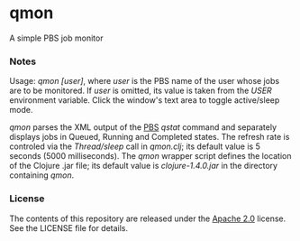 qmon
====

A simple PBS job monitor

### Notes

Usage: _qmon [user]_, where _user_ is the PBS name of the user whose jobs are to be monitored. If _user_ is omitted, its value is taken from the _USER_ environment variable. Click the window's text area to toggle active/sleep mode.

_qmon_ parses the XML output of the [PBS](http://en.wikipedia.org/wiki/Portable_Batch_System) _qstat_ command and separately displays jobs in Queued, Running and Completed states. The refresh rate is controled via the _Thread/sleep_ call in _qmon.clj_; its default value is 5 seconds (5000 milliseconds). The _qmon_ wrapper script defines the location of the Clojure .jar file; its default value is _clojure-1.4.0.jar_ in the directory containing _qmon_.

### License

The contents of this repository are released under the [Apache 2.0](http://www.apache.org/licenses/LICENSE-2.0) license. See the LICENSE file for details.
